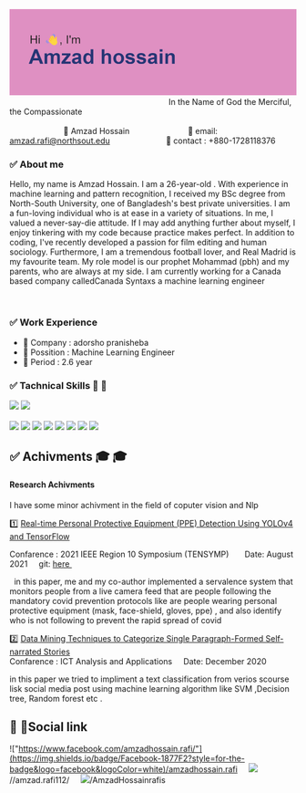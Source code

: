  
<img  src=header.png><br>
&nbsp; &nbsp;  &nbsp; &nbsp; &nbsp; &nbsp; &nbsp; &nbsp; &nbsp; &nbsp; &nbsp; &nbsp; &nbsp; &nbsp; &nbsp; &nbsp; &nbsp; &nbsp; &nbsp; &nbsp; &nbsp; &nbsp; &nbsp; &nbsp; &nbsp; &nbsp; &nbsp; &nbsp; &nbsp; &nbsp; &nbsp; &nbsp; &nbsp; &nbsp; &nbsp; &nbsp;In the Name of God the Merciful, the Compassionate<br><br>
&nbsp; &nbsp; &nbsp; &nbsp; &nbsp; &nbsp; &nbsp; &nbsp; &nbsp; &nbsp; &nbsp; &nbsp; :large_blue_circle: Amzad Hossain &nbsp; &nbsp; &nbsp;  &nbsp;&nbsp; &nbsp; &nbsp; &nbsp; &nbsp; &nbsp; &nbsp; &nbsp;  &nbsp; :large_blue_circle: email: amzad.rafi@northsout.edu &nbsp; &nbsp;  &nbsp;  &nbsp; &nbsp; &nbsp; &nbsp; &nbsp; &nbsp; &nbsp; &nbsp; &nbsp; :large_blue_circle: contact : +880-1728118376

### :white_check_mark: About me 

<p>Hello, my name is Amzad Hossain. I am a 26-year-old . With experience in machine learning and pattern recognition, I received my BSc degree from North-South University, one of Bangladesh's best private universities. I am a fun-loving individual who is at ease in a variety of situations. In me, I valued a never-say-die attitude. If I may add anything further about myself, I enjoy tinkering with my code because practice makes perfect. In addition to coding, I've recently developed a passion for film editing and human sociology. Furthermore, I am a tremendous football lover, and Real Madrid is my favourite team. My role model is our prophet Mohammad (pbh) and my parents, who are always at my side. I am currently working for a Canada based company calledCanada Syntaxs a machine learning engineer </p>
<br>

### :white_check_mark: Work Experience 
* :large_orange_diamond: Company : adorsho pranisheba
* :large_orange_diamond: Possition :  Machine Learning Engineer 
* :large_orange_diamond: Period : 2.6 year

### :white_check_mark: Tachnical Skills :briefcase: :briefcase:
![](https://img.shields.io/badge/C-00599C?style=for-the-badge&logo=c&logoColor=white)
![](https://img.shields.io/badge/Python-3776AB?style=for-the-badge&logo=python&logoColor=white)<br><br>
![](https://img.shields.io/badge/TensorFlow-FF6F00?style=for-the-badge&logo=tensorflow&logoColor=white)
![](https://img.shields.io/badge/PyTorch-EE4C2C?style=for-the-badge&logo=PyTorch&logoColor=white)
![](https://img.shields.io/badge/Numpy-777BB4?style=for-the-badge&logo=numpy&logoColor=white)
![](https://img.shields.io/badge/Pandas-2C2D72?style=for-the-badge&logo=pandas&logoColor=white)
![](https://img.shields.io/badge/Flask-000000?style=for-the-badge&logo=flask&logoColor=white)
![](https://img.shields.io/badge/Heroku-430098?style=for-the-badge&logo=heroku&logoColor=white)
![](https://img.shields.io/badge/GIT-E44C30?style=for-the-badge&logo=git&logoColor=white)
![](	https://img.shields.io/badge/powershell-5391FE?style=for-the-badge&logo=powershell&logoColor=white)
<br>

## :white_check_mark: Achivments :mortar_board: :mortar_board: 
#### Research Achivments 
I have some minor achivment in the field of coputer vision and Nlp 

:one: [Real-time Personal Protective Equipment (PPE) Detection Using YOLOv4 and TensorFlow](https://ieeexplore.ieee.org/document/9550808)

Confarence : 2021 IEEE Region 10 Symposium (TENSYMP) &nbsp; &nbsp; &nbsp;  Date: August 2021 &nbsp; &nbsp; git: [ here ](https://github.com/AmzadHossainrafis/Personal-Protective-Gear-Surveillance-System) &nbsp; &nbsp; 

 &nbsp; in this paper, me and my co-author implemented a servalence system that monitors people from a live camera feed that are people following the mandatory covid prevention   protocols like are people wearing personal protective equipment (mask, face-shield, gloves, ppe) , and also identify who is not following to prevent the rapid spread   of covid 
 
 :two: [ Data Mining Techniques to Categorize Single Paragraph-Formed Self-narrated Stories](https://link.springer.com/chapter/10.1007/978-981-15-8354-4_70)
 <br> Confarence : ICT Analysis and Applications &nbsp; &nbsp; Date: December 2020  &nbsp; &nbsp;
 
  in this paper we tried to impliment a text classification from verios scourse lisk social media post using machine learning algorithm like SVM ,Decision tree, Random forest etc .

## :rocket: :rocket:Social link
!["https://www.facebook.com/amzadhossain.rafi/"](https://img.shields.io/badge/Facebook-1877F2?style=for-the-badge&logo=facebook&logoColor=white)/amzadhossain.rafi &nbsp; &nbsp; ![](https://img.shields.io/badge/Instagram-E4405F?style=for-the-badge&logo=instagram&logoColor=white)//amzad.rafi112/ &nbsp; &nbsp;
![](https://img.shields.io/badge/GitHub-100000?style=for-the-badge&logo=github&logoColor=white)/AmzadHossainrafis
